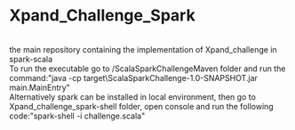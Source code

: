 # Xpand_Challenge_Spark<br>
<br>
the main repository containing the implementation of Xpand_challenge in spark-scala<br>
To run the executable go to /ScalaSparkChallengeMaven folder and run the command:"java -cp target\ScalaSparkChallenge-1.0-SNAPSHOT.jar main.MainEntry"<br>
Alternatively spark can be installed in local environment, then go to Xpand_challenge_spark-shell folder, open console and run the following code:"spark-shell -i challenge.scala"<br>
